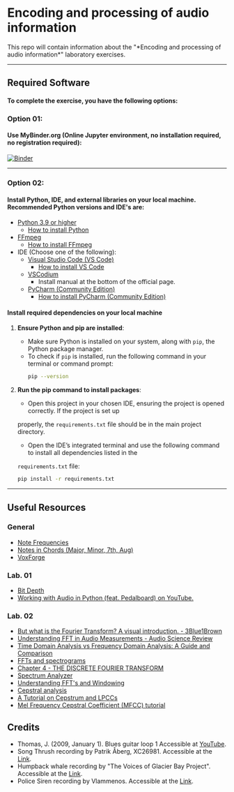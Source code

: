 # Encoding and processing of audio information

<p>
    This repo will contain information about the "*Encoding and processing of audio information*" laboratory exercises.
</p>

---

## Required Software
#### To complete the exercise, you have the following options:

### Option 01:
#### Use MyBinder.org (Online Jupyter environment, no installation required, no registration required):

[![Binder](https://mybinder.org/badge_logo.svg)](https://mybinder.org/v2/gh/konstakostov/Encoding-and-processing-of-audio-information/HEAD)

---

### Option 02:
#### Install Python, IDE, and external libraries on your local machine. Recommended Python versions and IDE's are:
- <a href="https://www.python.org/downloads/">Python 3.9 or higher</a>
	- <a href="https://realpython.com/installing-python/#windows-how-to-check-or-get-python">How to install Python</a> 
- <a href="https://ffmpeg.org/download.html">FFmpeg</a>
	- <a href="https://www.hostinger.com/tutorials/how-to-install-ffmpeg">How to install FFmpeg</a>
- IDE (Choose one of the following):
	- <a href="https://code.visualstudio.com">Visual Studio Code (VS Code)</a>
		- <a href="https://code.visualstudio.com/docs/setup/setup-overview">How to install VS Code</a> 
	- <a href="https://vscodium.com">VSCodium</a>
		- Install manual at the bottom of the official page.
	- <a href="https://www.jetbrains.com/pycharm/download/">PyCharm (Community Edition)</a>
		- <a href="https://www.jetbrains.com/help/pycharm/installation-guide.html#silent">How to install PyCharm (Community Edition)</a> 

#### Install required dependencies on your local machine

1. **Ensure Python and pip are installed**:
   - Make sure Python is installed on your system, along with `pip`, the Python package manager.
   - To check if `pip` is installed, run the following command in your terminal or command prompt:
     ```bash
     pip --version
     ```

2. **Run the pip command to install packages**:
   - <p>Open this project in your chosen IDE, ensuring the project is opened correctly. If the project is set up 
   properly, the `requirements.txt` file should be in the main project directory.</p>
   - <p>Open the IDE’s integrated terminal and use the following command to install all dependencies listed in the 
   `requirements.txt` file:</p>
   ```bash
   pip install -r requirements.txt
   ```

---

## Useful Resources
### General
- <a href="https://muted.io/note-frequencies/">Note Frequencies</a>
- <a href="https://www.michael-thomas.com/music/class/chords_notesinchords.htm">Notes in Chords (Major, Minor, 7th, Aug)</a>
- <a href="https://www.voxforge.org/home">VoxForge</a>

### Lab. 01
- <a href="https://www.mixinglessons.com/bit-depth/">Bit Depth</a>
- <a href="https://www.youtube.com/watch?v=NYhkqXpFAlg">Working with Audio in Python (feat. Pedalboard) on YouTube.</a>


### Lab. 02
- <a href="https://youtu.be/spUNpyF58BY">But what is the Fourier Transform? A visual introduction. - 3Blue1Brown</a>
- <a href="https://youtu.be/bqGjh67x7IU">Understanding FFT in Audio Measurements - Audio Science Review</a>
- <a href="https://resources.pcb.cadence.com/blog/2020-time-domain-analysis-vs-frequency-domain-analysis-a-guide-and-comparison">Time Domain Analysis vs Frequency Domain Analysis: A Guide and Comparison</a>
- <a href="https://pressbooks.pub/sound/chapter/frequency-domain-graphs-2/#:~:text=Frequency%20domain%20graphs%20show%20much,strongly%20present%20in%20the%20sound.">FFTs and spectrograms</a>
- <a href="https://web.mit.edu/~gari/teaching/6.555/lectures/ch_DFT.pdf">Chapter 4 - THE DISCRETE FOURIER TRANSFORM</a>
- <a href="https://academo.org/demos/spectrum-analyzer/">Spectrum Analyzer</a>
- <a href="https://download.ni.com/evaluation/pxi/Understanding%20FFTs%20and%20Windowing.pdf">Understanding FFT's and Windowing</a>
- <a href="https://sensemore.io/what-is-cepstral-analysis/">Cepstral analysis</a>
- <a href="http://www.practicalcryptography.com/miscellaneous/machine-learning/tutorial-cepstrum-and-lpccs/">A Tutorial on Cepstrum and LPCCs</a>
- <a href="http://practicalcryptography.com/miscellaneous/machine-learning/guide-mel-frequency-cepstral-coefficients-mfccs/">Mel Frequency Cepstral Coefficient (MFCC) tutorial</a>


## Credits
<ul> 
    <li>Thomas, J. (2009, January 1). Blues guitar loop 1 Accessible at <a href="https://youtu.be/ipnkP7j1yms?list=OLAK5uy_l6sZ_rLGmbIqCpERpdm1WqI2s1UeGN9QM">YouTube</a>.</li>
    <li>Song Thrush recording by Patrik Åberg, XC26981. Accessible at the <a href="http://www.xeno-canto.org/26981">Link</a>.</li>
    <li>Humpback whale recording by "The Voices of Glacier Bay Project". Accessible at the <a href="http://www.nps.gov/glba/naturescience/soundclips.htm">Link</a>.</li>
    <li>Police Siren recording by Vlammenos. Accessible at the <a href="http://soundbible.com/581-Police-Siren-3.html">Link</a>.</li>
</ul>
